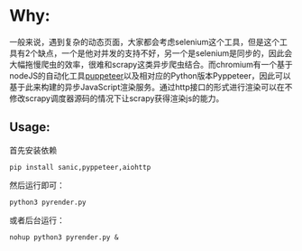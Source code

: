 # Why:
一般来说，遇到复杂的动态页面，大家都会考虑selenium这个工具，但是这个工具有2个缺点，一个是他对并发的支持不好，另一个是selenium是同步的，因此会大幅拖慢爬虫的效率，很难和scrapy这类异步爬虫结合。而chromium有一个基于nodeJS的自动化工具[puppeteer](https://github.com/GoogleChrome/puppeteer)以及相对应的Python版本Pyppeteer，因此可以基于此来构建的异步JavaScript渲染服务。通过http接口的形式进行渲染可以在不修改scrapy调度器源码的情况下让scrapy获得渲染js的能力。

## Usage:
首先安装依赖

    pip install sanic,pyppeteer,aiohttp

然后运行即可：

    python3 pyrender.py

或者后台运行：

    nohup python3 pyrender.py &
   

